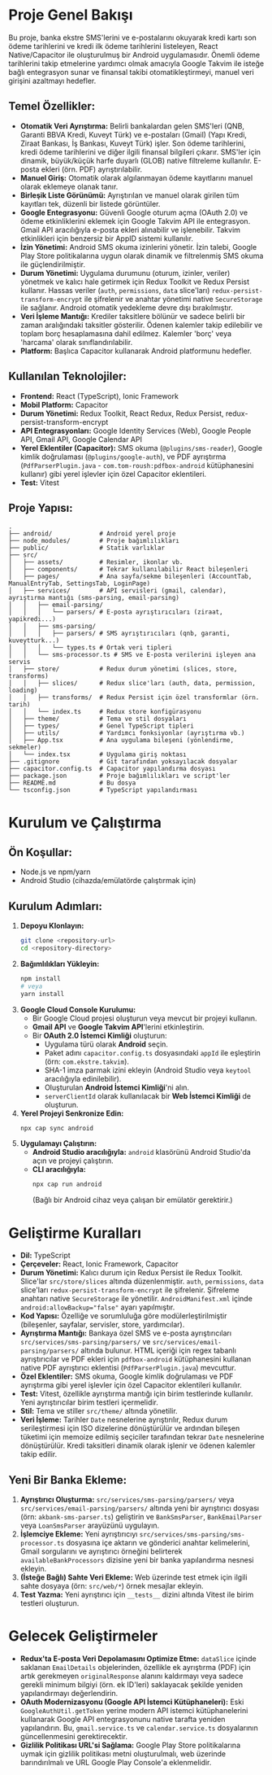 # Proje Genel Bakışı

Bu proje, banka ekstre SMS'lerini ve e-postalarını okuyarak kredi kartı son ödeme tarihlerini ve kredi ilk ödeme tarihlerini listeleyen, React Native/Capacitor ile oluşturulmuş bir Android uygulamasıdır. Önemli ödeme tarihlerini takip etmelerine yardımcı olmak amacıyla Google Takvim ile isteğe bağlı entegrasyon sunar ve finansal takibi otomatikleştirmeyi, manuel veri girişini azaltmayı hedefler.

## Temel Özellikler:
*   **Otomatik Veri Ayrıştırma:** Belirli bankalardan gelen SMS'leri (QNB, Garanti BBVA Kredi, Kuveyt Türk) ve e-postaları (Gmail) (Yapı Kredi, Ziraat Bankası, İş Bankası, Kuveyt Türk) işler. Son ödeme tarihlerini, kredi ödeme tarihlerini ve diğer ilgili finansal bilgileri çıkarır. SMS'ler için dinamik, büyük/küçük harfe duyarlı (GLOB) native filtreleme kullanılır. E-posta ekleri (örn. PDF) ayrıştırılabilir.
*   **Manuel Giriş:** Otomatik olarak algılanmayan ödeme kayıtlarını manuel olarak eklemeye olanak tanır.
*   **Birleşik Liste Görünümü:** Ayrıştırılan ve manuel olarak girilen tüm kayıtları tek, düzenli bir listede görüntüler.
*   **Google Entegrasyonu:** Güvenli Google oturum açma (OAuth 2.0) ve ödeme etkinliklerini eklemek için Google Takvim API ile entegrasyon. Gmail API aracılığıyla e-posta ekleri alınabilir ve işlenebilir. Takvim etkinlikleri için benzersiz bir AppID sistemi kullanılır.
*   **İzin Yönetimi:** Android SMS okuma izinlerini yönetir. İzin talebi, Google Play Store politikalarına uygun olarak dinamik ve filtrelenmiş SMS okuma ile güçlendirilmiştir.
*   **Durum Yönetimi:** Uygulama durumunu (oturum, izinler, veriler) yönetmek ve kalıcı hale getirmek için Redux Toolkit ve Redux Persist kullanır. Hassas veriler (`auth`, `permissions`, `data` slice'ları) `redux-persist-transform-encrypt` ile şifrelenir ve anahtar yönetimi native `SecureStorage` ile sağlanır. Android otomatik yedekleme devre dışı bırakılmıştır.
*   **Veri İşleme Mantığı:** Krediler taksitlere bölünür ve sadece belirli bir zaman aralığındaki taksitler gösterilir. Ödenen kalemler takip edilebilir ve toplam borç hesaplamasına dahil edilmez. Kalemler 'borç' veya 'harcama' olarak sınıflandırılabilir.
*   **Platform:** Başlıca Capacitor kullanarak Android platformunu hedefler.

## Kullanılan Teknolojiler:
*   **Frontend:** React (TypeScript), Ionic Framework
*   **Mobil Platform:** Capacitor
*   **Durum Yönetimi:** Redux Toolkit, React Redux, Redux Persist, redux-persist-transform-encrypt
*   **API Entegrasyonları:** Google Identity Services (Web), Google People API, Gmail API, Google Calendar API
*   **Yerel Eklentiler (Capacitor):** SMS okuma (`@plugins/sms-reader`), Google kimlik doğrulaması (`@plugins/google-auth`), ve PDF ayrıştırma (`PdfParserPlugin.java` - `com.tom-roush:pdfbox-android` kütüphanesini kullanır) gibi yerel işlevler için özel Capacitor eklentileri.
*   **Test:** Vitest

## Proje Yapısı:

```
.
├── android/             # Android yerel proje
├── node_modules/        # Proje bağımlılıkları
├── public/              # Statik varlıklar
├── src/
│   ├── assets/          # Resimler, ikonlar vb.
│   ├── components/      # Tekrar kullanılabilir React bileşenleri
│   ├── pages/           # Ana sayfa/sekme bileşenleri (AccountTab, ManualEntryTab, SettingsTab, LoginPage)
│   ├── services/        # API servisleri (gmail, calendar), ayrıştırma mantığı (sms-parsing, email-parsing)
│   │   ├── email-parsing/
│   │   │   └── parsers/ # E-posta ayrıştırıcıları (ziraat, yapikredi...)
│   │   ├── sms-parsing/
│   │   │   ├── parsers/ # SMS ayrıştırıcıları (qnb, garanti, kuveytturk...)
│   │   │   └── types.ts # Ortak veri tipleri
│   │   └── sms-processor.ts # SMS ve E-posta verilerini işleyen ana servis
│   ├── store/           # Redux durum yönetimi (slices, store, transforms)
│   │   ├── slices/      # Redux slice'ları (auth, data, permission, loading)
│   │   ├── transforms/  # Redux Persist için özel transformlar (örn. tarih)
│   │   └── index.ts     # Redux store konfigürasyonu
│   ├── theme/           # Tema ve stil dosyaları
│   ├── types/           # Genel TypeScript tipleri
│   ├── utils/           # Yardımcı fonksiyonlar (ayrıştırma vb.)
│   ├── App.tsx          # Ana uygulama bileşeni (yönlendirme, sekmeler)
│   └── index.tsx        # Uygulama giriş noktası
├── .gitignore           # Git tarafından yoksayılacak dosyalar
├── capacitor.config.ts  # Capacitor yapılandırma dosyası
├── package.json         # Proje bağımlılıkları ve script'ler
├── README.md            # Bu dosya
└── tsconfig.json        # TypeScript yapılandırması
```

# Kurulum ve Çalıştırma

## Ön Koşullar:
*   Node.js ve npm/yarn
*   Android Studio (cihazda/emülatörde çalıştırmak için)

## Kurulum Adımları:

1.  **Depoyu Klonlayın:**
    ```bash
    git clone <repository-url>
    cd <repository-directory>
    ```
2.  **Bağımlılıkları Yükleyin:**
    ```bash
    npm install
    # veya
    yarn install
    ```
3.  **Google Cloud Console Kurulumu:**
    *   Bir Google Cloud projesi oluşturun veya mevcut bir projeyi kullanın.
    *   **Gmail API** ve **Google Takvim API**'lerini etkinleştirin.
    *   Bir **OAuth 2.0 İstemci Kimliği** oluşturun:
        *   Uygulama türü olarak **Android** seçin.
        *   Paket adını `capacitor.config.ts` dosyasındaki `appId` ile eşleştirin (örn: `com.ekstre.takvim`).
        *   SHA-1 imza parmak izini ekleyin (Android Studio veya `keytool` aracılığıyla edinilebilir).
        *   Oluşturulan **Android İstemci Kimliği**'ni alın.
        *   `serverClientId` olarak kullanılacak bir **Web İstemci Kimliği** de oluşturun.
4.  **Yerel Projeyi Senkronize Edin:**
    ```bash
    npx cap sync android
    ```
5.  **Uygulamayı Çalıştırın:**
    *   **Android Studio aracılığıyla:** `android` klasörünü Android Studio'da açın ve projeyi çalıştırın.
    *   **CLI aracılığıyla:**
        ```bash
        npx cap run android
        ```
        (Bağlı bir Android cihaz veya çalışan bir emülatör gerektirir.)

# Geliştirme Kuralları

*   **Dil:** TypeScript
*   **Çerçeveler:** React, Ionic Framework, Capacitor
*   **Durum Yönetimi:** Kalıcı durum için Redux Persist ile Redux Toolkit. Slice'lar `src/store/slices` altında düzenlenmiştir. `auth`, `permissions`, `data` slice'ları `redux-persist-transform-encrypt` ile şifrelenir. Şifreleme anahtarı native `SecureStorage` ile yönetilir. `AndroidManifest.xml` içinde `android:allowBackup="false"` ayarı yapılmıştır.
*   **Kod Yapısı:** Özelliğe ve sorumluluğa göre modülerleştirilmiştir (bileşenler, sayfalar, servisler, store, yardımcılar).
*   **Ayrıştırma Mantığı:** Bankaya özel SMS ve e-posta ayrıştırıcıları `src/services/sms-parsing/parsers/` ve `src/services/email-parsing/parsers/` altında bulunur. HTML içeriği için regex tabanlı ayrıştırıcılar ve PDF ekleri için `pdfbox-android` kütüphanesini kullanan native PDF ayrıştırıcı eklentisi (`PdfParserPlugin.java`) mevcuttur.
*   **Özel Eklentiler:** SMS okuma, Google kimlik doğrulaması ve PDF ayrıştırma gibi yerel işlevler için özel Capacitor eklentileri kullanılır.
*   **Test:** Vitest, özellikle ayrıştırma mantığı için birim testlerinde kullanılır. Yeni ayrıştırıcılar birim testleri içermelidir.
*   **Stil:** Tema ve stiller `src/theme/` altında yönetilir.
*   **Veri İşleme:** Tarihler `Date` nesnelerine ayrıştırılır, Redux durum serileştirmesi için ISO dizelerine dönüştürülür ve ardından bileşen tüketimi için memoize edilmiş seçiciler tarafından tekrar `Date` nesnelerine dönüştürülür. Kredi taksitleri dinamik olarak işlenir ve ödenen kalemler takip edilir.

## Yeni Bir Banka Ekleme:
1.  **Ayrıştırıcı Oluşturma:** `src/services/sms-parsing/parsers/` veya `src/services/email-parsing/parsers/` altında yeni bir ayrıştırıcı dosyası (örn: `akbank-sms-parser.ts`) geliştirin ve `BankSmsParser`, `BankEmailParser` veya `LoanSmsParser` arayüzünü uygulayın.
2.  **İşlemciye Ekleme:** Yeni ayrıştırıcıyı `src/services/sms-parsing/sms-processor.ts` dosyasına içe aktarın ve gönderici anahtar kelimelerini, Gmail sorgularını ve ayrıştırıcı örneğini belirterek `availableBankProcessors` dizisine yeni bir banka yapılandırma nesnesi ekleyin.
3.  **(İsteğe Bağlı) Sahte Veri Ekleme:** Web üzerinde test etmek için ilgili sahte dosyaya (örn: `src/web/*`) örnek mesajlar ekleyin.
4.  **Test Yazma:** Yeni ayrıştırıcı için `__tests__` dizini altında Vitest ile birim testleri oluşturun.

# Gelecek Geliştirmeler

*   **Redux'ta E-posta Veri Depolamasını Optimize Etme:** `dataSlice` içinde saklanan `EmailDetails` objelerinden, özellikle ek ayrıştırma (PDF) için artık gerekmeyen `originalResponse` alanını kaldırmayı veya sadece gerekli minimum bilgiyi (örn. ek ID'leri) saklayacak şekilde yeniden yapılandırmayı değerlendirin.
*   **OAuth Modernizasyonu (Google API İstemci Kütüphaneleri):** Eski `GoogleAuthUtil.getToken` yerine modern API istemci kütüphanelerini kullanarak Google API entegrasyonunu native tarafta yeniden yapılandırın. Bu, `gmail.service.ts` ve `calendar.service.ts` dosyalarının güncellenmesini gerektirecektir.
*   **Gizlilik Politikası URL'si Sağlama:** Google Play Store politikalarına uymak için gizlilik politikası metni oluşturulmalı, web üzerinde barındırılmalı ve URL Google Play Console'a eklenmelidir.
